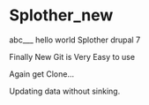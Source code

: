 Splother_new
============
abc___ hello world
Splother drupal 7


Finally New Git is Very Easy to use

Again get Clone...

Updating data without sinking.
